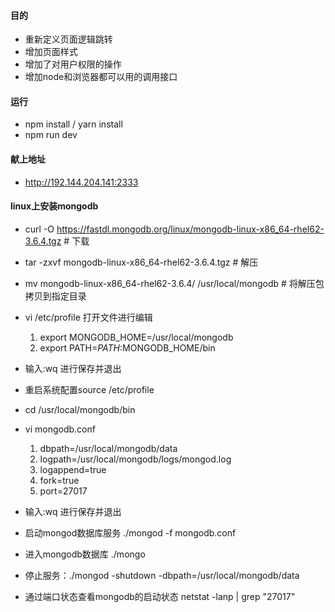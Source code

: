 #### 目的
+ 重新定义页面逻辑跳转
+ 增加页面样式
+ 增加了对用户权限的操作
+ 增加node和浏览器都可以用的调用接口

#### 运行
+ npm install / yarn install
+ npm run dev

#### 献上地址
+ http://192.144.204.141:2333

#### linux上安装mongodb
+ curl -O https://fastdl.mongodb.org/linux/mongodb-linux-x86_64-rhel62-3.6.4.tgz # 下载
+ tar -zxvf mongodb-linux-x86_64-rhel62-3.6.4.tgz # 解压
+ mv mongodb-linux-x86_64-rhel62-3.6.4/ /usr/local/mongodb # 将解压包拷贝到指定目录
+ vi /etc/profile 打开文件进行编辑
    1. export MONGODB_HOME=/usr/local/mongodb  
    1. export PATH=$PATH:$MONGODB_HOME/bin  
+ 输入:wq 进行保存并退出
+ 重启系统配置source /etc/profile
+ cd /usr/local/mongodb/bin  
+ vi mongodb.conf 
    1. dbpath=/usr/local/mongodb/data
    1. logpath=/usr/local/mongodb/logs/mongod.log
    1. logappend=true
    1. fork=true
    1. port=27017
+ 输入:wq 进行保存并退出
+ 启动mongod数据库服务 ./mongod -f mongodb.conf
+ 进入mongodb数据库 ./mongo

+ 停止服务：./mongod -shutdown -dbpath=/usr/local/mongodb/data
+ 通过端口状态查看mongodb的启动状态 netstat -lanp | grep "27017"